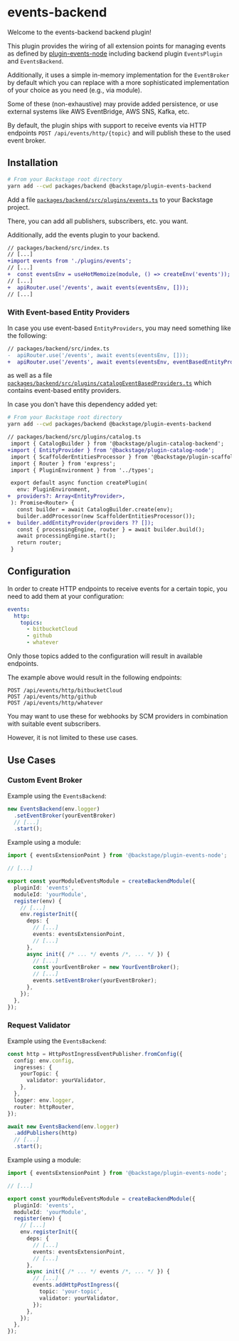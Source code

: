 # events-backend

Welcome to the events-backend backend plugin!

This plugin provides the wiring of all extension points
for managing events as defined by [plugin-events-node](../events-node)
including backend plugin `EventsPlugin` and `EventsBackend`.

Additionally, it uses a simple in-memory implementation for
the `EventBroker` by default which you can replace with a more sophisticated
implementation of your choice as you need (e.g., via module).

Some of these (non-exhaustive) may provide added persistence,
or use external systems like AWS EventBridge, AWS SNS, Kafka, etc.

By default, the plugin ships with support to receive events via HTTP endpoints
`POST /api/events/http/{topic}` and will publish these
to the used event broker.

## Installation

```bash
# From your Backstage root directory
yarn add --cwd packages/backend @backstage/plugin-events-backend
```

Add a file [`packages/backend/src/plugins/events.ts`](../../packages/backend/src/plugins/events.ts)
to your Backstage project.

There, you can add all publishers, subscribers, etc. you want.

Additionally, add the events plugin to your backend.

```diff
// packages/backend/src/index.ts
// [...]
+import events from './plugins/events';
// [...]
+  const eventsEnv = useHotMemoize(module, () => createEnv('events'));
// [...]
+  apiRouter.use('/events', await events(eventsEnv, []));
// [...]
```

### With Event-based Entity Providers

In case you use event-based `EntityProviders`,
you may need something like the following:

```diff
// packages/backend/src/index.ts
-  apiRouter.use('/events', await events(eventsEnv, []));
+  apiRouter.use('/events', await events(eventsEnv, eventBasedEntityProviders));
```

as well as a file
[`packages/backend/src/plugins/catalogEventBasedProviders.ts`](../../packages/backend/src/plugins/catalogEventBasedProviders.ts)
which contains event-based entity providers.

In case you don't have this dependency added yet:

```bash
# From your Backstage root directory
yarn add --cwd packages/backend @backstage/plugin-events-backend
```

```diff
// packages/backend/src/plugins/catalog.ts
 import { CatalogBuilder } from '@backstage/plugin-catalog-backend';
+import { EntityProvider } from '@backstage/plugin-catalog-node';
 import { ScaffolderEntitiesProcessor } from '@backstage/plugin-scaffolder-backend';
 import { Router } from 'express';
 import { PluginEnvironment } from '../types';

 export default async function createPlugin(
   env: PluginEnvironment,
+  providers?: Array<EntityProvider>,
 ): Promise<Router> {
   const builder = await CatalogBuilder.create(env);
   builder.addProcessor(new ScaffolderEntitiesProcessor());
+  builder.addEntityProvider(providers ?? []);
   const { processingEngine, router } = await builder.build();
   await processingEngine.start();
   return router;
 }
```

## Configuration

In order to create HTTP endpoints to receive events for a certain
topic, you need to add them at your configuration:

```yaml
events:
  http:
    topics:
      - bitbucketCloud
      - github
      - whatever
```

Only those topics added to the configuration will result in
available endpoints.

The example above would result in the following endpoints:

```
POST /api/events/http/bitbucketCloud
POST /api/events/http/github
POST /api/events/http/whatever
```

You may want to use these for webhooks by SCM providers
in combination with suitable event subscribers.

However, it is not limited to these use cases.

## Use Cases

### Custom Event Broker

Example using the `EventsBackend`:

```ts
new EventsBackend(env.logger)
  .setEventBroker(yourEventBroker)
  // [...]
  .start();
```

Example using a module:

```ts
import { eventsExtensionPoint } from '@backstage/plugin-events-node';

// [...]

export const yourModuleEventsModule = createBackendModule({
  pluginId: 'events',
  moduleId: 'yourModule',
  register(env) {
    // [...]
    env.registerInit({
      deps: {
        // [...]
        events: eventsExtensionPoint,
        // [...]
      },
      async init({ /* ... */ events /*, ... */ }) {
        // [...]
        const yourEventBroker = new YourEventBroker();
        // [...]
        events.setEventBroker(yourEventBroker);
      },
    });
  },
});
```

### Request Validator

Example using the `EventsBackend`:

```ts
const http = HttpPostIngressEventPublisher.fromConfig({
  config: env.config,
  ingresses: {
    yourTopic: {
      validator: yourValidator,
    },
  },
  logger: env.logger,
  router: httpRouter,
});

await new EventsBackend(env.logger)
  .addPublishers(http)
  // [...]
  .start();
```

Example using a module:

```ts
import { eventsExtensionPoint } from '@backstage/plugin-events-node';

// [...]

export const yourModuleEventsModule = createBackendModule({
  pluginId: 'events',
  moduleId: 'yourModule',
  register(env) {
    // [...]
    env.registerInit({
      deps: {
        // [...]
        events: eventsExtensionPoint,
        // [...]
      },
      async init({ /* ... */ events /*, ... */ }) {
        // [...]
        events.addHttpPostIngress({
          topic: 'your-topic',
          validator: yourValidator,
        });
      },
    });
  },
});
```
